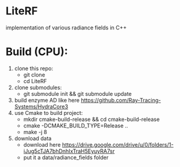# LiteRF
implementation of various radiance fields in C++

# Build (CPU):

1. clone this repo:
   * git clone
   * cd LiteRF 
2. clone submodules:
   * git submodule init && git submodule update 
3. build enzyme AD like here https://github.com/Ray-Tracing-Systems/HydraCore3
4. use Cmake to build project:
   * mkdir cmake-build-release && cd cmake-build-release
   * cmake -DCMAKE_BUILD_TYPE=Release ..
   * make -j 8  
5. download data
   * download here https://drive.google.com/drive/u/0/folders/1-iJug5cTJA7bhDnhIxTraH5EyuyRA7sr
   * put it a data/radiance_fields folder 